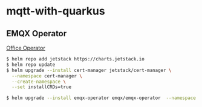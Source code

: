 # mqtt-with-quarkus

## EMQX Operator

[Office Operator](https://github.com/emqx/emqx-operator)

```bash
$ helm repo add jetstack https://charts.jetstack.io
$ helm repo update
$ helm upgrade --install cert-manager jetstack/cert-manager \
  --namespace cert-manager \
  --create-namespace \
  --set installCRDs=true
```

```bash
$ helm upgrade --install emqx-operator emqx/emqx-operator  --namespace emqx-operator-system --create-namespace  --version 2.2.3
```
